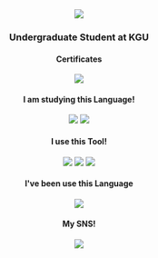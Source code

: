 
<div align="center"> 
<img src="https://capsule-render.vercel.app/api?type=venom&color=auto&height=300&section=header&text=Jun's%20Github&fontSize=90" /> 
</div>

<div id = "main", align = center>

### Undergraduate Student at KGU
#### Certificates
<!-- sqld -->
  <img src="https://img.shields.io/badge/SQLD-3876F2?style=for-the-badge&logo=mysql&logoColor=white">
  
#### I am studying this Language!
<!-- java, javascript 순 -->
  <img src="https://img.shields.io/badge/JAVA-168BF2?style=for-the-badge&logo=java&logoColor=white">
  <img src="https://img.shields.io/badge/JAVASCRIPT-168BF2?style=for-the-badge&logo=javascript&logoColor=white">

#### I use this Tool!
<!-- vscode eclipse 피그마 순 -->
 <img src="https://img.shields.io/badge/VS code-007ACC?style=for-the-badge&logo=visualstudiocode&logoColor=white">
 <img src="https://img.shields.io/badge/Intelij-000000?style=for-the-badge&logo=intellijidea&logoColor=#000000"> 
 <img src="https://img.shields.io/badge/Figma-A259FF?style=for-the-badge&logo=figma&logoColor=white">
 
#### I've been use this Language
<!-- c순 -->
 <img src="https://img.shields.io/badge/C-F24E1E?style=for-the-badge&logo=c&logoColor=white">

#### My SNS!
 <a href=""><img src="https://img.shields.io/badge/Instagram-E4405F?style=for-the-badge&logo=instagram&logoColor=white">

</div>
